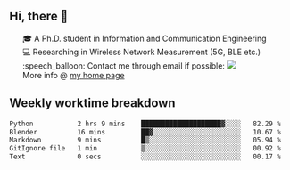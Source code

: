 <h2 > Hi, there 👋 </h3>

<div >
 <ul>
 🎓 A Ph.D. student in Information and Communication Engineering <br>
 💻 Researching in Wireless Network Measurement (5G, BLE etc.)<br>
 :speech_balloon: Contact me through email if possible: <a href="mailto:ethanjia@sjtu.edu.cn"><img src="https://img.shields.io/badge/-ethanjia@sjtu.edu.cn-c14438?style=plastic&logo=Gmail&logoColor=white&link=mailto:mailto:ethanjia@sjtu.edu.cn"></a> <br>
  More info @ <a href="https://haifengjia.github.io">my home page</a>
 </ul>
</div>

<h2 >
Weekly worktime breakdown
</h1>


<!--START_SECTION:waka-->

```txt
Python           2 hrs 9 mins    ████████████████████▓░░░░   82.29 %
Blender          16 mins         ██▓░░░░░░░░░░░░░░░░░░░░░░   10.67 %
Markdown         9 mins          █▒░░░░░░░░░░░░░░░░░░░░░░░   05.94 %
GitIgnore file   1 min           ▒░░░░░░░░░░░░░░░░░░░░░░░░   00.92 %
Text             0 secs          ░░░░░░░░░░░░░░░░░░░░░░░░░   00.17 %
```

<!--END_SECTION:waka-->


